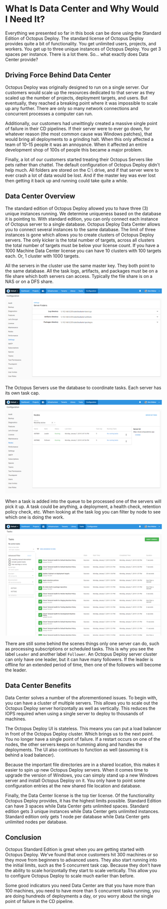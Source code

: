 # What Is Data Center and Why Would I Need It?

Everything we presented so far in this book can be done using the Standard Edition of Octopus Deploy. The standard license of Octopus Deploy provides quite a bit of functionality.  You get unlimited users, projects, and workers.  You get up to three unique instances of Octopus Deploy.  You get 3 spaces per instance.  There is a lot there.  So... what exactly does Data Center provide?

## Driving Force Behind Data Center

Octopus Deploy was originally designed to run on a single server.  Our customers would scale up the resources dedicated to that server as they scaled up the number of projects, deployment targets, and users.  But eventually, they reached a breaking point where it was impossible to scale up any further.  There are only so many network connections and concurrent processes a computer can run.  

Additionally, our customers had unwittingly created a massive single point of failure in their CD pipelines.  If their server were to ever go down, for whatever reason (the most common cause was Windows patches), that would bring all deployments to a grinding halt.  When this only affected a team of 10-15 people it was an annoyance.  When it affected an entire development shop of 100s of people this became a major problem.  

Finally, a lot of our customers started treating their Octopus Servers like pets rather than chattel. The default configuration of Octopus Deploy didn't help much.  All folders are stored on the C:\ drive, and if that server were to ever crash a lot of data would be lost.  And if the master key was ever lost then getting it back up and running could take quite a while.

## Data Center Overview

The standard edition of Octopus Deploy allowed you to have three (3) unique instances running.  We determine uniqueness based on the database it is pointing to.  With standard edition, you can only connect each instance of Octopus server to a single database.  Octopus Deploy Data Center allows you to connect several instances to the same database.  The limit of three instances is gone which allows you to create clusters of Octopus Deploy servers.  The only kicker is the total number of targets, across all clusters the total number of targets must be below your license count.  If you have a 1000 Machine Data Center license you can have 10 clusters with 100 targets each.  Or, 1 cluster with 1000 targets.

All the servers in the cluster use the same master key.  They both point to the same database.  All the task logs, artifacts, and packages must be on a file share which both servers can access.  Typically the file share is on a NAS or on a DFS share.  

![](images/datacenter-sharedfolders.png)

The Octopus Servers use the database to coordinate tasks.  Each server has its own task cap.  

![](images/datacenter-nodes.png)

When a task is added into the queue to be processed one of the servers will pick it up.  A task could be anything, a deployment, a health check, retention policy check, etc.  When looking at the task log you can filter by node to see which one is doing the work.

![](images/datacenter-tasks.png)

There are still some behind the scenes things only one server can do, such as processing subscriptions or scheduled tasks.  This is why you see the label `Leader` and another label `Follower`.  An Octopus Deploy server cluster can only have one leader, but it can have many followers.  If the leader is offline for an extended period of time, then one of the followers will become the leader.

## Data Center Benefits

Data Center solves a number of the aforementioned issues.  To begin with, you can have a cluster of multiple servers.  This allows you to scale out the Octopus Deploy server horizontally as well as vertically.  This reduces the IOPS required when using a single server to deploy to thousands of machines.

The Octopus Deploy UI is stateless.  This means you can put a load balancer in front of the Octopus Deploy cluster.  Which brings us to the next point.  You no longer have a single point of failure.  If a restart occurs on one of the nodes, the other servers keeps on humming along and handles the deployments.  The UI also continues to function as well (assuming it is behind a load balancer).

Because the important file directories are in a shared location, this makes it easier to spin up new Octopus Deploy servers.  When it comes time to upgrade the version of Windows, you can simply stand up a new Windows server and install Octopus Deploy on it.  You only have to point some configuration entries at the new shared file location and database.

Finally, the Data Center license is the top tier license.  Of the functionality Octopus Deploy provides, it has the highest limits possible.  Standard Edition can have 3 spaces while Data Center gets unlimited spaces.  Standard edition gets 3 unique instances while Data Center gets unlimited instances.  Standard edition only gets 1 node per database while Data Center gets unlimited nodes per database.  

## Conclusion

Octopus Standard Edition is great when you are getting started with Octopus Deploy.  We've found that once customers hit 300 machines or so they move from beginners to advanced users.  They also start running into the initial limits, such as the 5 concurrent task cap.  Because they don't have the ability to scale horizontally they start to scale vertically.  This allow you to configure Octopus Deploy to scale much earlier than before.  

Some good indicators you need Data Center are that you have more than 100 machines, you need to have more than 5 concurrent tasks running, you are doing hundreds of deployments a day, or you worry about the single point of failure in the CD pipeline.
